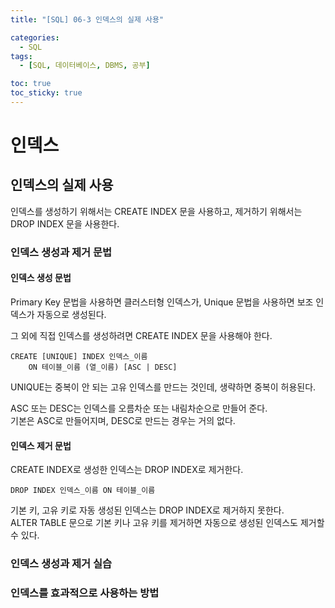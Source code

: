 ```yaml
---
title: "[SQL] 06-3 인덱스의 실제 사용"

categories: 
  - SQL
tags:
  - [SQL, 데이터베이스, DBMS, 공부]

toc: true
toc_sticky: true
---
```


# 인덱스

## 인덱스의 실제 사용

인덱스를 생성하기 위해서는 CREATE INDEX 문을 사용하고, 제거하기 위해서는 DROP INDEX 문을 사용한다.

### 인덱스 생성과 제거 문법

#### 인덱스 생성 문법

Primary Key 문법을 사용하면 클러스터형 인덱스가, Unique 문법을 사용하면 보조 인덱스가 자동으로 생성된다.

그 외에 직접 인덱스를 생성하려면 CREATE INDEX 문을 사용해야 한다.

```
CREATE [UNIQUE] INDEX 인덱스_이름
    ON 테이블_이름 (열_이름) [ASC | DESC]
```

UNIQUE는 중복이 안 되는 고유 인덱스를 만드는 것인데, 생략하면 중복이 허용된다.

ASC 또는 DESC는 인덱스를 오름차순 또는 내림차순으로 만들어 준다. <BR> 기본은 ASC로 만들어지며, DESC로 만드는 경우는 거의 없다.


#### 인덱스 제거 문법

CREATE INDEX로 생성한 인덱스는 DROP INDEX로 제거한다.

```
DROP INDEX 인덱스_이름 ON 테이블_이름
```
기본 키, 고유 키로 자동 생성된 인덱스는 DROP INDEX로 제거하지 못한다. <BR> ALTER TABLE 문으로 기본 키나 고유 키를 제거하면 자동으로 생성된 인덱스도 제거할 수 있다.



### 인덱스 생성과 제거 실습



### 인덱스를 효과적으로 사용하는 방법